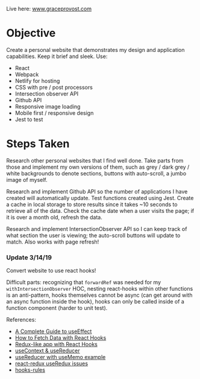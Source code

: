 Live here: www.graceprovost.com

Objective
===

Create a personal website that demonstrates my design and application capabilities. Keep it brief and sleek.
Use:
  - React
  - Webpack
  - Netlify for hosting
  - CSS with pre / post processors
  - Intersection observer API
  - Github API
  - Responsive image loading
  - Mobile first / responsive design
  - Jest to test

Steps Taken
===

Research other personal websites that I find well done. Take parts from those and implement my own versions of them, such as grey / dark grey / white backgrounds to denote sections, buttons with auto-scroll, a jumbo image of myself.

Research and implement Github API so the number of applications I have created will automatically update. Test functions created using Jest. Create a cache in local storage to store results since it takes ~10 seconds to retrieve all of the data. Check the cache date when a user visits the page; if it is over a month old, refresh the data.

Research and implement IntersectionObserver API so I can keep track of what section the user is viewing; the auto-scroll buttons will update to match. Also works with page refresh!

### Update 3/14/19

Convert website to use react hooks! 

Difficult parts: recognizing that `forwardRef` was needed for my `withIntersectionObserver` HOC, nesting react-hooks within other functions is an anti-pattern, hooks themselves cannot be async (can get around with an async function inside the hook), hooks can only be called inside of a function component (harder to unit test).

References:
- [A Complete Guide to useEffect](https://overreacted.io/a-complete-guide-to-useeffect/)
- [How to Fetch Data with React Hooks](https://www.robinwieruch.de/react-hooks-fetch-data/)
- [Redux-like app with React Hooks](https://medium.com/yld-engineering-blog/rolling-your-own-redux-with-react-hooks-and-context-bbeea18b1253)
- [useContext & useReducer](https://medium.com/crowdbotics/how-to-use-usereducer-in-react-hooks-for-performance-optimization-ecafca9e7bf5)
- [useReducer with useMemo example](https://github.com/reactjs/reactjs.org/issues/1604#issuecomment-458878841)
- [react-redux useRedux issues](https://github.com/reduxjs/react-redux/issues/1177) 
- [hooks-rules](https://reactjs.org/docs/hooks-rules.html#explanation)